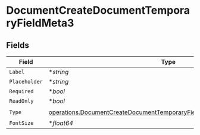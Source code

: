 # DocumentCreateDocumentTemporaryFieldMeta3


## Fields

| Field                                                                                                                                                                | Type                                                                                                                                                                 | Required                                                                                                                                                             | Description                                                                                                                                                          |
| -------------------------------------------------------------------------------------------------------------------------------------------------------------------- | -------------------------------------------------------------------------------------------------------------------------------------------------------------------- | -------------------------------------------------------------------------------------------------------------------------------------------------------------------- | -------------------------------------------------------------------------------------------------------------------------------------------------------------------- |
| `Label`                                                                                                                                                              | **string*                                                                                                                                                            | :heavy_minus_sign:                                                                                                                                                   | N/A                                                                                                                                                                  |
| `Placeholder`                                                                                                                                                        | **string*                                                                                                                                                            | :heavy_minus_sign:                                                                                                                                                   | N/A                                                                                                                                                                  |
| `Required`                                                                                                                                                           | **bool*                                                                                                                                                              | :heavy_minus_sign:                                                                                                                                                   | N/A                                                                                                                                                                  |
| `ReadOnly`                                                                                                                                                           | **bool*                                                                                                                                                              | :heavy_minus_sign:                                                                                                                                                   | N/A                                                                                                                                                                  |
| `Type`                                                                                                                                                               | [operations.DocumentCreateDocumentTemporaryFieldMetaDocumentsResponseType](../../models/operations/documentcreatedocumenttemporaryfieldmetadocumentsresponsetype.md) | :heavy_check_mark:                                                                                                                                                   | N/A                                                                                                                                                                  |
| `FontSize`                                                                                                                                                           | **float64*                                                                                                                                                           | :heavy_minus_sign:                                                                                                                                                   | N/A                                                                                                                                                                  |